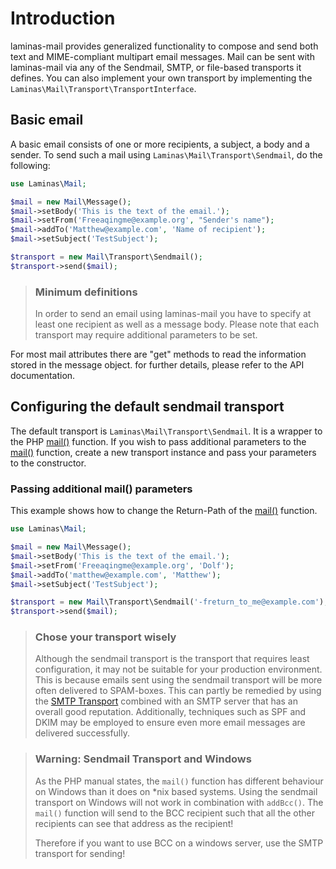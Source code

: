 # Introduction

laminas-mail provides generalized functionality to compose and send both text and
MIME-compliant multipart email messages. Mail can be sent with laminas-mail via any
of the Sendmail, SMTP, or file-based transports it defines.  You can also
implement your own transport by implementing the
`Laminas\Mail\Transport\TransportInterface`.

## Basic email

A basic email consists of one or more recipients, a subject, a body and a
sender. To send such a mail using `Laminas\Mail\Transport\Sendmail`, do the
following:

```php
use Laminas\Mail;

$mail = new Mail\Message();
$mail->setBody('This is the text of the email.');
$mail->setFrom('Freeaqingme@example.org', "Sender's name");
$mail->addTo('Matthew@example.com', 'Name of recipient');
$mail->setSubject('TestSubject');

$transport = new Mail\Transport\Sendmail();
$transport->send($mail);
```

> ### Minimum definitions
>
> In order to send an email using laminas-mail you have to specify at least one
> recipient as well as a message body. Please note that each transport may
> require additional parameters to be set.

For most mail attributes there are "get" methods to read the information stored
in the message object. for further details, please refer to the API
documentation.

## Configuring the default sendmail transport

The default transport is `Laminas\Mail\Transport\Sendmail`. It is a wrapper to the
PHP [mail()](http://php.net/mail) function. If you wish to pass additional
parameters to the [mail()](http://php.net/mail) function, create a new transport
instance and pass your parameters to the constructor.

### Passing additional mail() parameters

This example shows how to change the Return-Path of the
[mail()](http://php.net/mail) function.

```php
use Laminas\Mail;

$mail = new Mail\Message();
$mail->setBody('This is the text of the email.');
$mail->setFrom('Freeaqingme@example.org', 'Dolf');
$mail->addTo('matthew@example.com', 'Matthew');
$mail->setSubject('TestSubject');

$transport = new Mail\Transport\Sendmail('-freturn_to_me@example.com');
$transport->send($mail);
```

> ### Chose your transport wisely
>
> Although the sendmail transport is the transport that requires least
> configuration, it may not be suitable for your production environment. This is
> because emails sent using the sendmail transport will be more often delivered
> to SPAM-boxes. This can partly be remedied by using the
> [SMTP Transport](transport/intro.md#smtp-transport-usage) combined with an SMTP
> server that has an overall good reputation. Additionally, techniques such as
> SPF and DKIM may be employed to ensure even more email messages are delivered
> successfully.

> ### Warning: Sendmail Transport and Windows
>
> As the PHP manual states, the `mail()` function has different behaviour on
> Windows than it does on \*nix based systems. Using the sendmail transport on
> Windows will not work in combination with `addBcc()`.  The `mail()` function
> will send to the BCC recipient such that all the other recipients can see that
> address as the recipient!
>
> Therefore if you want to use BCC on a windows server, use the SMTP transport
> for sending!
